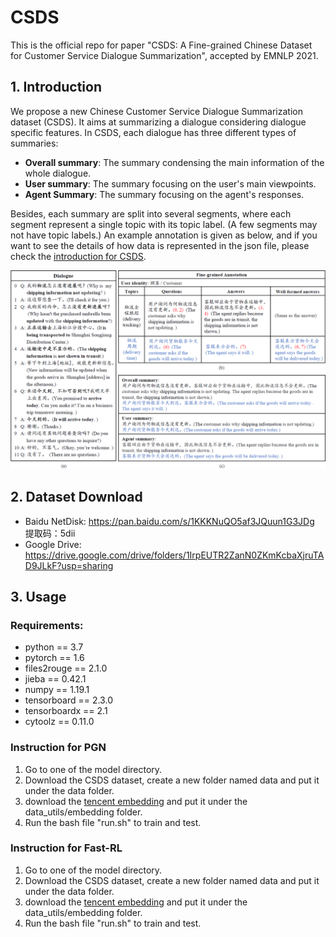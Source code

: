 # CSDS
This is the official repo for paper "CSDS: A Fine-grained Chinese Dataset for Customer Service Dialogue Summarization", accepted by EMNLP 2021.

## 1. Introduction

We propose a new Chinese Customer Service Dialogue Summarization dataset  (CSDS). It aims at summarizing a dialogue considering dialogue specific features. In CSDS, each dialogue has three different types of summaries: 

- **Overall summary**: The summary condensing the main information of the whole dialogue.
- **User summary**: The summary focusing on the user's main viewpoints.
- **Agent Summary**: The summary focusing on the agent's responses.

Besides, each summary are split into several segments, where each segment represent a single topic with its topic label. (A few segments may not have topic labels.) An example annotation is given as below, and if you want to see the details of how data is represented in the json file, please check the  [introduction for CSDS](utils/dataset_introduction.md).

![](utils/example.png)

## 2. Dataset Download

- Baidu NetDisk: https://pan.baidu.com/s/1KKKNuQO5af3JQuun1G3JDg 提取码：5dii
- Google Drive: https://drive.google.com/drive/folders/1IrpEUTR2ZanN0ZKmKcbaXjruTAD9JLkF?usp=sharing

## 3. Usage

### Requirements:

- python == 3.7
- pytorch == 1.6
- files2rouge == 2.1.0
- jieba == 0.42.1
- numpy == 1.19.1
- tensorboard == 2.3.0
- tensorboardx == 2.1
- cytoolz == 0.11.0

### Instruction for PGN

1. Go to one of the model directory.
2. Download the CSDS dataset, create a new folder named data and put it under the data folder.
3. download the [tencent embedding](https://ai.tencent.com/ailab/nlp/en/embedding.html) and put it under the data_utils/embedding folder.
4. Run the bash file "run.sh" to train and test.

### Instruction for Fast-RL

1. Go to one of the model directory.
2. Download the CSDS dataset, create a new folder named data and put it under the data folder.
3. download the [tencent embedding](https://ai.tencent.com/ailab/nlp/en/embedding.html) and put it under the data_utils/embedding folder.
4. Run the bash file "run.sh" to train and test.
